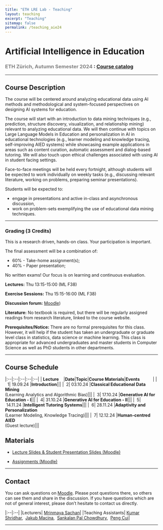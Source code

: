 ```yaml
---
title: "ETH LRE Lab - Teaching"
layout: teaching
excerpt: "Teaching"
sitemap: false
permalink: /teaching_aie24
---
```


# Artificial Intelligence in Education
### <font color=gray>ETH Zürich, Autumn Semester 2024 </font>: [Course catalog](https://www.vvz.ethz.ch/Vorlesungsverzeichnis/lerneinheit.view?lerneinheitId=182452&semkez=2024W&lang=en)

___

## Course Description
The course will be centered around analyzing educational data using AI methods and methodological and system-focused perspectives on designing AI systems for education.

The course will start with an introduction to data mining techniques  (e.g., prediction, structure discovery, visualization, and relationship mining) relevant to analyzing educational data. We will then continue with topics on Large Language Models in Education and personalization in AI in educational technologies (e.g., learner modeling and knowledge tracing, self-improving AIED systems) while showcasing example applications in areas such as content curation, automatic assessment and dialog-based tutoring. We will also touch upon ethical challenges associated with using AI in student facing settings.

Face-to-face meetings will be held every fortnight, although students will be expected to work individually on weekly tasks (e.g., discussing relevant literature, working on problems, preparing seminar presentations).

Students will be expected to:
- engage in presentations and active in-class and asynchronous discussion, 
- work on problem-sets exemplifying the use of educational data mining techniques.

___

### **Grading (3 Credits)**
This is a research driven, hands-on class. Your participation is important.

The final assessment will be a combination of: 
- 60% - Take-home assignment(s);
- 40% - Paper presentation;

No written exams! Our focus is on learning and continuous evaluation.

<!-- classroom participation, graded exercises, research paper presentation and the project. There will be exercise sets which will be a mix of theoretical and implementation problems. Exercises will be released roughly every 4 weeks, and will total to 40% of your grade. Classroom participation (writing class presentation summaries and discussion forum participation) will account for 20% of the grade. Research paper presentation will account for 10% of the grade and the project will account of the rest of the grade (30%). There will be no written exams. -->

**Lectures:** Thu 13:15-15:00 (ML F38)

**Exercise Sessions:**  Thu 15:15-16:00 (ML F38)

**Discussion forum:**  [Moodle](https://moodle-app2.let.ethz.ch/course/view.php?id=23746)) 

**Literature:**
No textbook is required, but there will be regularly assigned readings from research literature, linked to the course website.

**Prerequisites/Notice:**
There are no formal prerequisites for this class. However, it will help if the student has taken an undergraduate or graduate level class in statistics, data science or machine learning. This class is appropriate for advanced undergraduates and master students in Computer Science as well as PhD students in other departments.

___

## Course Schedule

|:--|:--|:--|:--|:--|
|&nbsp;<b>Lecture</b>&nbsp;&nbsp;&nbsp;&nbsp;|<b>Date</b>|<b>Topic</b>|<b>Course Materials</b>|<b>Events</b> &nbsp;&nbsp;&nbsp;&nbsp;&nbsp;&nbsp;&nbsp;&nbsp;&nbsp;&nbsp;|
|&nbsp;&nbsp;1|&nbsp;19.09.24&nbsp;|<b>Introduction</b>|||
|&nbsp;&nbsp;2|&nbsp;03.10.24&nbsp;|<b>Classical Educational Data Mining</b><br>(Learning Analytics and Algorithmic Bias)|||
|&nbsp;&nbsp;3|&nbsp;17.10.24&nbsp;|<b>Generative AI for Education - I</b>|||
|&nbsp;&nbsp;4|&nbsp;31.10.24&nbsp;|<b>Generative AI for Education - II</b>|||
|&nbsp;&nbsp;5|&nbsp;14.11.24&nbsp;|<b>Intelligent Tutoring Systems</b>|||
|&nbsp;&nbsp;6|&nbsp;28.11.24&nbsp;|<b>Adaptivity and Personalization</b><br>(Learner Modeling, Knowledge Tracing)|||
|&nbsp;&nbsp;7|&nbsp;12.12.24&nbsp;|<b>Human-centred AIED</b><br>(Guest lecture)|||


[//]: # ()
[//]: # (## Discussion forum activity)

[//]: # ()
[//]: # (For discussions, you can do any two of:)

[//]: # (- make one unique post about the article read, or,)

[//]: # (- one critique on a peer’s post, or,)

[//]: # (- answer any one of the  posted question about the readings &#40;< 250 words&#41;,)

[//]: # ()
[//]: # (Please see Moodle for more details.)

[//]: # ()
[//]: # ()
[//]: # (## Role-based seminar presentation in class)

[//]: # ()
[//]: # (Presentation for 20 minutes followed by a 10-minute question answers/discussion. Please see Moodle for more details.)

[//]: # ()
[//]: # (<!-- ## Course Project)

[//]: # ()
[//]: # (The goal is to explore an interesting problem in AIED in the context of a real-world data set. If you have a theoretical project, come chat with us. Projects should be done in teams of three students.)

[//]: # ()
[//]: # (-   [Project Guidelines]&#40;https://docs.google.com/document/d/1zKx_P8KdGYjp06Jm92QIsn0IRewpHDBzPETuB9GZaD0&#41; -->)

## Materials
-   [Lecture Slides & Student Presentation Slides (Moodle)](https://moodle-app2.let.ethz.ch/)

-   [Assignments (Moodle)](https://moodle-app2.let.ethz.ch/)
___

## Contact

You can ask questions on [Moodle](https://moodle-app2.let.ethz.ch/mod/forum/view.php?id=1112612). Please post questions there, so others can see them and share in the discussion. If you have questions which are not of general interest, please don’t hesitate to contact us directly.

|:--|:--|
|Lecturers| [Mrinmaya Sachan](http://www.mrinmaya.io/)|
|Teaching Assistants| [Kumar Shridhar](mailto:shridhar.kumar@inf.ethz.ch),&nbsp; [Jakub Macina](mailto:jakub.macina@inf.ethz.ch),&nbsp; [Sankalan Pal Chowdhury](sankalan.palchowdhury@inf.ethz.ch),&nbsp; [Peng Cui](mailto:pencui@inf.ethz.ch)|

___
